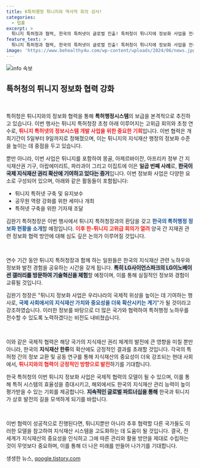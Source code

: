 ```yaml
---
title: K특허행정 튀니지와 역사적 회의 성사!
categories:
  - 법률
excerpt: >
  튀니지 특허청과 협력, 한국의 특허넷이 글로벌 진출! 특허청이 튀니지에 정보화 사업을 전수하고 기술혁신을 체험하는 고위급 회의를 개최한다. 국제적 위상을 높이는 이 중요한 프로젝트의 세부 내용을 놓치지 마세요!
feature_text: >
  튀니지 특허청과 협력, 한국의 특허넷이 글로벌 진출! 특허청이 튀니지에 정보화 사업을 전수하고 기술혁신을 체험하는 고위급 회의를 개최한다. 국제적 위상을 높이는 이 중요한 프로젝트의 세부 내용을 놓치지 마세요!
image: 'https://www.behealthy4u.com/wp-content/uploads/2024/06/news.jpg'
---
```


<p><img src="https://www.behealthy4u.com/wp-content/uploads/2024/06/news.jpg" alt="info 속보" /></p>

<h2 data-ke-size="size26">특허청의 튀니지 정보화 협력 강화</h2>

<p data-ke-size="size16">&nbsp;</p>

<p>특허청은 튀니지와의 정보화 협력을 통해 <strong>특허행정시스템</strong>의 보급을 본격적으로 추진하고 있습니다. 이번 행사는 튀니지 특허청장 초청 아래 이루어지는 고위급 회의와 초청 연수로, <b><span style="color: #ee2323;">튀니지 특허넷의 정보시스템 개발 사업을 위한 중요한 기회</span></b>입니다. 이번 협력은 개최기간이 5일부터 9일까지로 정해졌으며, 이는 튀니지의 지식재산 행정의 정보화 수준을 높이는 데 중점을 두고 있습니다.</p>

<p>뿐만 아니라, 이번 사업은 튀니지를 포함하여 몽골, 아제르바이잔, 아프리카 정부 간 지식재산권 기구, 아랍에미리트, 파라과이 그리고 이집트에 이은 <strong>일곱 번째 사례</strong>로, <b><span style="background-color: #21538527;">한국이 국제 지식재산 권리 확산에 기여하고 있다는 증거</span></b>입니다. 이번 정보화 사업은 다양한 요소로 구성되어 있으며, 아래와 같은 활동들이 포함됩니다:</p>

<ul>
    <li>튀니지 특허넷 구축 및 유지보수</li>
    <li>공무원 역량 강화를 위한 세미나 개최</li>
    <li>특허넷 구축을 위한 기자재 조달</li>
</ul>

<p>김완기 특허청장은 이번 행사에서 튀니지 특허청장과의 환담을 갖고 <b><span style="color: #1a5490;">한국의 특허행정 정보화 현황을 소개</span></b>할 예정입니다. <b><span style="color: #ee2323;">이후 한-튀니지 고위급 회의가 열려</span></b> 양국 간 지재권 관련 정보화 협력 방안에 대해 심도 깊은 논의가 이루어질 것입니다.</p>

<p data-ke-size="size16">&nbsp;</p>

<p>연수 기간 동안 튀니지 특허청장과 함께 하는 일원들은 한국의 지식재산 관련 노하우와 정보화 발전 경험을 공유하는 시간을 갖게 됩니다. <b><span style="background-color: #21538527;">특히 LG사이언스파크의 LG이노베이션 갤러리를 방문하여 기술혁신을 체험</span></b>할 예정이며, 이를 통해 실질적인 정보와 경험이 교류될 것입니다. </p>

<p>김완기 청장은 "튀니지 정보화 사업은 우리나라의 국제적 위상을 높이는 데 기여하는 행사로, <b><span style="color: #1a5490;">국제 사회에서의 지식재산 가치와 중요성을 더욱 확산시키는 계기</span></b>"가 될 것이라고 강조하였습니다. 이러한 정보를 바탕으로 더 많은 국가와 협력하여 특허행정 노하우를 전수할 수 있도록 노력하겠다는 비전도 내비쳤습니다. </p>

<p data-ke-size="size16">&nbsp;</p>

<p>이와 같은 국제적 협력은 해당 국가의 지식재산 권리 체계의 발전에 큰 영향을 미칠 뿐만 아니라, 한국의 <strong>지식재산 한류</strong>의 확산에도 긍정적인 결과를 초래할 것입니다. 각국의 특허청 간의 정보 교환 및 공동 연구를 통해 지식재산의 중요성이 더욱 강조되는 현대 사회에서, <b><span style="color: #ee2323;">튀니지와의 협력이 긍정적인 방향으로 발전</span></b>하기를 기대합니다. </p>

<p>한국 특허청의 이번 튀니지 정보화 사업은 국제적 협력의 모델이 될 수 있으며, 이를 통해 특허 시스템의 효율성을 증대시키고, 해외에서도 한국의 지식재산 관리 능력이 높이 평가받을 수 있는 기회를 제공합니다. <b><span style="background-color: #21538527;">지속적인 글로벌 파트너십을 통해</span></b> 한국과 튀니지가 상호 발전의 길을 모색하게 되기를 바랍니다. </p>

<p data-ke-size="size16">&nbsp;</p>

<p>이번 협력이 성공적으로 진행된다면, 튀니지뿐만 아니라 추후 협력할 다른 국가들도 이러한 모델을 참고하여 지식재산 시스템을 고도화하는 데 도움이 될 것입니다. 결국, 전 세계가 지식재산의 중요성을 인식하고 그에 따른 관리와 활용 방안을 제대로 수립하는 것이 무엇보다 중요하며, 이를 통해 더 나은 미래를 만들어 나가기를 기대합니다.</p>
생생한 뉴스, <a href="https://qoogle.tistory.com" rel="dofollow">qoogle.tistory.com</a>


